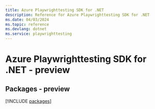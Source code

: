 ```yaml
---
title: Azure Playwrighttesting SDK for .NET
description: Reference for Azure Playwrighttesting SDK for .NET
ms.date: 04/03/2024
ms.topic: reference
ms.devlang: dotnet
ms.service: playwrighttesting
---
```

# Azure Playwrighttesting SDK for .NET - preview
## Packages - preview
[!INCLUDE [packages](playwrighttesting-index.md)]